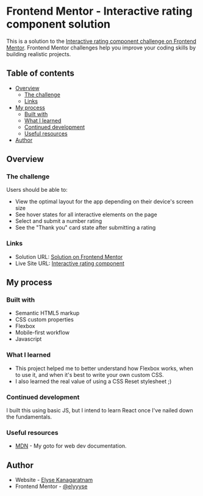 # Frontend Mentor - Interactive rating component solution

This is a solution to the [Interactive rating component challenge on Frontend Mentor](https://www.frontendmentor.io/challenges/interactive-rating-component-koxpeBUmI). Frontend Mentor challenges help you improve your coding skills by building realistic projects.

## Table of contents

- [Overview](#overview)
  - [The challenge](#the-challenge)
  - [Links](#links)
- [My process](#my-process)
  - [Built with](#built-with)
  - [What I learned](#what-i-learned)
  - [Continued development](#continued-development)
  - [Useful resources](#useful-resources)
- [Author](#author)

## Overview

### The challenge

Users should be able to:

- View the optimal layout for the app depending on their device's screen size
- See hover states for all interactive elements on the page
- Select and submit a number rating
- See the "Thank you" card state after submitting a rating

### Links

- Solution URL: [Solution on Frontend Mentor](https://www.frontendmentor.io/solutions/mobilefirst-interacting-rating-component-built-w-basic-js-HsRzOD-x7G)
- Live Site URL: [Interactive rating component](https://elyyyse.github.io/Interactive-rating-component/)

## My process

### Built with

- Semantic HTML5 markup
- CSS custom properties
- Flexbox
- Mobile-first workflow
- Javascript

### What I learned

- This project helped me to better understand how Flexbox works, when to use it, and when it's best to write your own custom CSS.
- I also learned the real value of using a CSS Reset stylesheet ;)

### Continued development

I built this using basic JS, but I intend to learn React once I've nailed down the fundamentals.

### Useful resources

- [MDN](https://developer.mozilla.org/en-US/) - My goto for web dev documentation.

## Author

- Website - [Elyse Kanagaratnam](https://www.elysekan.com)
- Frontend Mentor - [@elyyyse](https://www.frontendmentor.io/profile/elyyyse)

